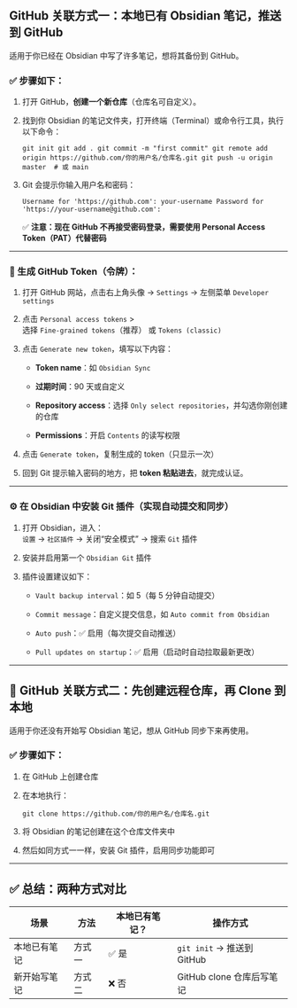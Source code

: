 ## GitHub 关联方式一：本地已有 Obsidian 笔记，推送到 GitHub

适用于你已经在 Obsidian 中写了许多笔记，想将其备份到 GitHub。

### ✅ 步骤如下：

1. 打开 GitHub，**创建一个新仓库**（仓库名可自定义）。
    
2. 找到你 Obsidian 的笔记文件夹，打开终端（Terminal）或命令行工具，执行以下命令：
    
    `git init git add . git commit -m "first commit" git remote add origin https://github.com/你的用户名/仓库名.git git push -u origin master  # 或 main`
    
3. Git 会提示你输入用户名和密码：
    
    `Username for 'https://github.com': your-username Password for 'https://your-username@github.com':`
    
    ✅ **注意：现在 GitHub 不再接受密码登录，需要使用 Personal Access Token（PAT）代替密码**
    

---

### 🔐 生成 GitHub Token（令牌）：

1. 打开 GitHub 网站，点击右上角头像 → `Settings` → 左侧菜单 `Developer settings`
    
2. 点击 `Personal access tokens` >  
    选择 `Fine-grained tokens`（推荐） 或 `Tokens (classic)`
    
3. 点击 `Generate new token`，填写以下内容：
    
    - **Token name**：如 `Obsidian Sync`
        
    - **过期时间**：90 天或自定义
        
    - **Repository access**：选择 `Only select repositories`，并勾选你刚创建的仓库
        
    - **Permissions**：开启 `Contents` 的读写权限
        
4. 点击 `Generate token`，复制生成的 token（只显示一次）
    
5. 回到 Git 提示输入密码的地方，把 **token 粘贴进去**，就完成认证。
    

---

### ⚙️ 在 Obsidian 中安装 Git 插件（实现自动提交和同步）

1. 打开 Obsidian，进入：  
    `设置` → `社区插件` → 关闭“安全模式” → 搜索 `Git` 插件
    
2. 安装并启用第一个 `Obsidian Git` 插件
    
3. 插件设置建议如下：
    
    - `Vault backup interval`：如 5（每 5 分钟自动提交）
        
    - `Commit message`：自定义提交信息，如 `Auto commit from Obsidian`
        
    - `Auto push`：✅ 启用（每次提交自动推送）
        
    - `Pull updates on startup`：✅ 启用（启动时自动拉取最新更改）
        

---

## 🔗 GitHub 关联方式二：先创建远程仓库，再 Clone 到本地

适用于你还没有开始写 Obsidian 笔记，想从 GitHub 同步下来再使用。

### ✅ 步骤如下：

1. 在 GitHub 上创建仓库
    
2. 在本地执行：
    
    `git clone https://github.com/你的用户名/仓库名.git`
    
3. 将 Obsidian 的笔记创建在这个仓库文件夹中
    
4. 然后如同方式一一样，安装 Git 插件，启用同步功能即可
    

---

## ✅ 总结：两种方式对比

|场景|方法|本地已有笔记？|操作方式|
|---|---|---|---|
|本地已有笔记|方式一|✅ 是|`git init` → 推送到 GitHub|
|新开始写笔记|方式二|❌ 否|GitHub clone 仓库后写笔记|